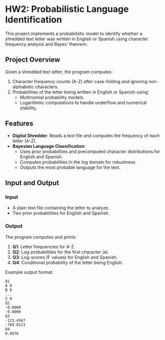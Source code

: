 # HW2: Probabilistic Language Identification

This project implements a probabilistic model to identify whether a shredded text letter was written in English or Spanish using character frequency analysis and Bayes' theorem.

## Project Overview

Given a shredded text letter, the program computes:
1. Character frequency counts (A-Z) after case-folding and ignoring non-alphabetic characters.
2. Probabilities of the letter being written in English or Spanish using:
   - Multinomial probability models.
   - Logarithmic computations to handle underflow and numerical stability.

## Features

- **Digital Shredder**: Reads a text file and computes the frequency of each letter (A-Z).
- **Bayesian Language Classification**:
  - Uses prior probabilities and precomputed character distributions for English and Spanish.
  - Computes probabilities in the log domain for robustness.
  - Outputs the most probable language for the text.

## Input and Output

### Input
- A plain text file containing the letter to analyze.
- Two prior probabilities for English and Spanish.

### Output
The program computes and prints:
1. **Q1**: Letter frequencies for A-Z.
2. **Q2**: Log-probabilities for the first character (`A`).
3. **Q3**: Log-scores (F values) for English and Spanish.
4. **Q4**: Conditional probability of the letter being English.

Example output format:
```plaintext
Q1
A 0
B 0
...
Z 0
Q2
-0.0000
-0.0000
Q3
-123.4567
-789.0123
Q4
0.9876
